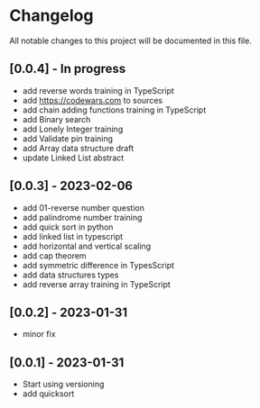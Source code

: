 # Changelog

All notable changes to this project will be documented in this file.

## [0.0.4] - In progress
- add reverse words training in TypeScript
- add https://codewars.com to sources
- add chain adding functions training in TypeScript
- add Binary search
- add Lonely Integer training
- add Validate pin training
- add Array data structure draft
- update Linked List abstract
## [0.0.3] - 2023-02-06

- add 01-reverse number question
- add palindrome number training
- add quick sort in python
- add linked list in typescript
- add horizontal and vertical scaling
- add cap theorem
- add symmetric difference in TypesScript
- add data structures types
- add reverse array training in TypeScript

## [0.0.2] - 2023-01-31
- minor fix

## [0.0.1] - 2023-01-31

- Start using versioning
- add quicksort